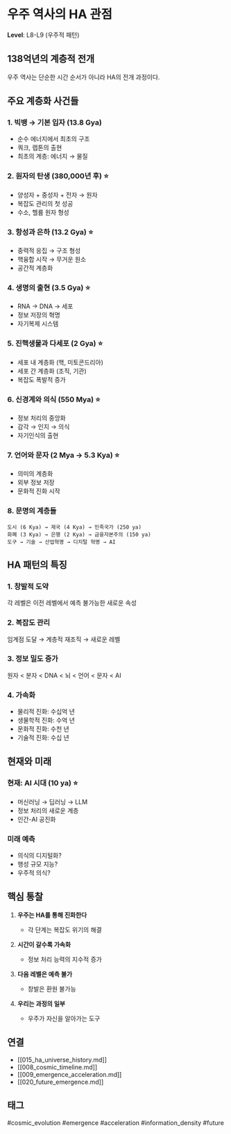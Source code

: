 # 우주 역사의 HA 관점

**Level**: L8-L9 (우주적 패턴)

## 138억년의 계층적 전개

우주 역사는 단순한 시간 순서가 아니라 HA의 전개 과정이다.

## 주요 계층화 사건들

### 1. 빅뱅 → 기본 입자 (13.8 Gya)
- 순수 에너지에서 최초의 구조
- 쿼크, 렙톤의 출현
- 최초의 계층: 에너지 → 물질

### 2. 원자의 탄생 (380,000년 후) ⭐
- 양성자 + 중성자 + 전자 → 원자
- 복잡도 관리의 첫 성공
- 수소, 헬륨 원자 형성

### 3. 항성과 은하 (13.2 Gya) ⭐
- 중력적 응집 → 구조 형성
- 핵융합 시작 → 무거운 원소
- 공간적 계층화

### 4. 생명의 출현 (3.5 Gya) ⭐
- RNA → DNA → 세포
- 정보 저장의 혁명
- 자기복제 시스템

### 5. 진핵생물과 다세포 (2 Gya) ⭐
- 세포 내 계층화 (핵, 미토콘드리아)
- 세포 간 계층화 (조직, 기관)
- 복잡도 폭발적 증가

### 6. 신경계와 의식 (550 Mya) ⭐
- 정보 처리의 중앙화
- 감각 → 인지 → 의식
- 자기인식의 출현

### 7. 언어와 문자 (2 Mya → 5.3 Kya) ⭐
- 의미의 계층화
- 외부 정보 저장
- 문화적 진화 시작

### 8. 문명의 계층들
```
도시 (6 Kya) → 제국 (4 Kya) → 민족국가 (250 ya)
화폐 (3 Kya) → 은행 (2 Kya) → 금융자본주의 (150 ya)
도구 → 기술 → 산업혁명 → 디지털 혁명 → AI
```

## HA 패턴의 특징

### 1. 창발적 도약
각 레벨은 이전 레벨에서 예측 불가능한 새로운 속성

### 2. 복잡도 관리
임계점 도달 → 계층적 재조직 → 새로운 레벨

### 3. 정보 밀도 증가
원자 < 분자 < DNA < 뇌 < 언어 < 문자 < AI

### 4. 가속화
- 물리적 진화: 수십억 년
- 생물학적 진화: 수억 년
- 문화적 진화: 수천 년
- 기술적 진화: 수십 년

## 현재와 미래

### 현재: AI 시대 (10 ya) ⭐
- 머신러닝 → 딥러닝 → LLM
- 정보 처리의 새로운 계층
- 인간-AI 공진화

### 미래 예측
- 의식의 디지털화?
- 행성 규모 지능?
- 우주적 의식?

## 핵심 통찰

1. **우주는 HA를 통해 진화한다**
   - 각 단계는 복잡도 위기의 해결

2. **시간이 갈수록 가속화**
   - 정보 처리 능력의 지수적 증가

3. **다음 레벨은 예측 불가**
   - 창발은 환원 불가능

4. **우리는 과정의 일부**
   - 우주가 자신을 알아가는 도구

## 연결

- [[015_ha_universe_history.md]]
- [[008_cosmic_timeline.md]]
- [[009_emergence_acceleration.md]]
- [[020_future_emergence.md]]

## 태그

#cosmic_evolution #emergence #acceleration #information_density #future
